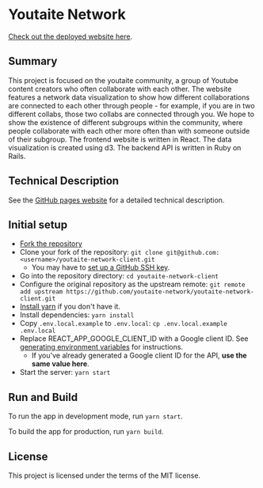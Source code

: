 # Youtaite Network

[Check out the deployed website here](https://youtaite-network.netlify.app).

## Summary

This project is focused on the youtaite community, a group of Youtube content creators who often collaborate with each other. The website features a network data visualization to show how different collaborations are connected to each other through people - for example, if you are in two different collabs, those two collabs are connected through you. We hope to show the existence of different subgroups within the community, where people collaborate with each other more often than with someone outside of their subgroup. The frontend website is written in React. The data visualization is created using d3. The backend API is written in Ruby on Rails.

## Technical Description

See the [GitHub pages website](https://youtaite-network.github.io/youtaite-network-client) for a detailed technical description.

## Initial setup

- [Fork the repository](https://docs.github.com/en/get-started/quickstart/fork-a-repo)
- Clone your fork of the repository: `git clone git@github.com:<username>/youtaite-network-client.git`
  - You may have to [set up a GitHub SSH key](https://docs.github.com/en/authentication/connecting-to-github-with-ssh).
- Go into the repository directory: `cd youtaite-network-client`
- Configure the original repository as the upstream remote: `git remote add upstream https://github.com/youtaite-network/youtaite-network-client.git`
- [Install yarn](https://classic.yarnpkg.com/en/docs/install) if you don't have it.
- Install dependencies: `yarn install`
- Copy `.env.local.example` to `.env.local`: `cp .env.local.example .env.local`
- Replace REACT_APP_GOOGLE_CLIENT_ID with a Google client ID. See [generating environment variables](https://github.com/youtaite-network/youtaite-network-api/blob/main/generating_environment_variables.md) for instructions.
  - If you've already generated a Google client ID for the API, **use the same value here**.
- Start the server: `yarn start`

## Run and Build

To run the app in development mode, run `yarn start`.

To build the app for production, run `yarn build`.

## License
This project is licensed under the terms of the MIT license.
